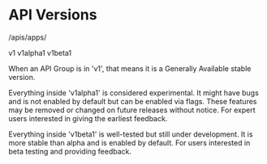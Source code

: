 # API Versions

/apis/apps/

v1
v1alpha1
v1beta1

When an API Group is in 'v1', that means it is a Generally Available stable version.

Everything inside 'v1alpha1' is considered experimental. It might have bugs and is not enabled by default but can be enabled via flags. These features may be removed or changed on future releases without notice. For expert users interested in giving the earliest feedback.

Everything inside 'v1beta1' is well-tested but still under development. It is more stable than alpha and is enabled by default. For users interested in beta testing and providing feedback.

